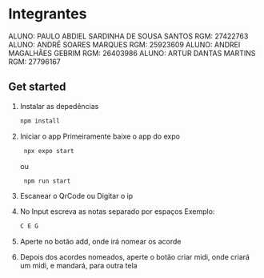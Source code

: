 # Integrantes

ALUNO: PAULO ABDIEL SARDINHA DE SOUSA SANTOS RGM: 27422763
ALUNO: ANDRÉ SOARES MARQUES   RGM: 25923609
ALUNO: ANDREI MAGALHÃES GEBRIM   RGM:  26403986
ALUNO: ARTUR DANTAS MARTINS   RGM: 27796167

## Get started

1. Instalar as depedências 

   ```bash
   npm install
   ```

2. Iniciar o app
   Primeiramente baixe o app do expo

   ```bash
    npx expo start
   ```
   ou 

   ```bash
    npm run start
   ```

3. Escanear o QrCode ou Digitar o ip

4. No Input escreva as notas separado por espaços
   Exemplo:
   ```bash
   C E G
   ```
5. Aperte no botão add, onde irá nomear os acorde

6. Depois dos acordes nomeados, aperte o botão criar midi, onde criará um midi, e mandará, para outra tela